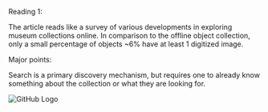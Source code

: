 Reading 1:

The article reads like a survey of various developments in exploring museum collections online.
In comparison to the offline object collection, only a small percentage of objects ~6% have at least 1 digitized image.

Major points:

Search is a primary discovery mechanism, but requires one to already know something about the collection or what they are looking for.

![GitHub Logo](/images/logo.png)

